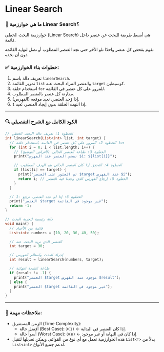 # Linear Search

### 📌 **ما هي خوارزمية Linear Search؟**

خوارزمية البحث الخطي (Linear Search) هي أبسط طريقة للبحث عن عنصر داخل قائمة.

نقوم بفحص كل عنصر واحدًا تلو الآخر حتى نجد العنصر المطلوب أو نصل لنهاية القائمة دون أن نجده.

### ✅ **خطوات بناء الخوارزمية:**

1. تعريف دالة باسم `linearSearch`.
2. تمرير القائمة `list` والعنصر المراد البحث عنه `target` كوسيطين.
3. استخدام حلقة `for` للمرور على كل عنصر في القائمة.
4. مقارنة كل عنصر بالعنصر المطلوب.
5. إذا وُجد العنصر، نعيد موقعه (الفهرس).
6. إذا انتهت الحلقة بدون إيجاد العنصر، نُعيد `1`.

---

### 🔍 **الكود الكامل مع الشرح التفصيلي**

```dart
// الخطوة 1: تعريف دالة البحث الخطي
int linearSearch(List<int> list, int target) {
  // الخطوة 2: المرور على كل عنصر في القائمة باستخدام حلقة for
  for (int i = 0; i < list.length; i++) {
    // الخطوة 3: طباعة العنصر الحالي (لأغراض التوضيح)
    print("نفحص العنصر عند الفهرس $i: ${list[i]}");

    // الخطوة 4: التحقق إذا كان العنصر الحالي هو الهدف المطلوب
    if (list[i] == target) {
      print("تم العثور على العنصر $target عند الفهرس $i");
      return i; // الخطوة 5: إرجاع الفهرس الذي وجدنا فيه العنصر
    }
  }

  // الخطوة 6: إذا لم نجد العنصر، نرجع -1
  print("العنصر $target غير موجود في القائمة");
  return -1;
}

// دالة رئيسية لتجربة البحث
void main() {
  // قائمة من الأعداد
  List<int> numbers = [10, 20, 30, 40, 50];

  // العنصر الذي نريد البحث عنه
  int target = 30;

  // إجراء البحث واستلام الفهرس
  int result = linearSearch(numbers, target);

  // طباعة النتيجة النهائية
  if (result != -1) {
    print("العنصر $target موجود عند الفهرس $result");
  } else {
    print("العنصر $target غير موجود في القائمة");
  }
}

```

---

### 📘 **ملاحظات مهمة:**

- الزمن المستغرق (Time Complexity):
    - أفضل حالة (Best Case): `O(1)` ← إذا كان العنصر في البداية.
    - أسوأ حالة (Worst Case): `O(n)` ← إذا كان في النهاية أو غير موجود.
- هذه الخوارزمية تعمل مع أي نوع من القوائم، ويمكن تعديلها لتقبل `List<T>` بدلاً من `List<int>` لدعم جميع الأنواع.